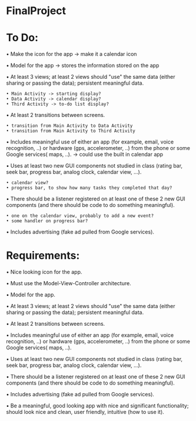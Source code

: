 # FinalProject

# To Do:

• Make the icon for the app -> make it a calendar icon

• Model for the app -> stores the information stored on the app

• At least 3 views; at least 2 views should "use" the same data (either sharing or
passing the data); persistent meaningful data.

    • Main Activity -> starting display?
    • Data Activity -> calendar display?
    • Third Activity -> to-do list display?
    
• At least 2 transitions between screens.

    • transition from Main Activity to Data Activity
    • transition from Main Activity to Third Activity
    
• Includes meaningful use of either an app (for example, email, voice recognition,
..) or hardware (gps, accelerometer, ..) from the phone or some Google services(
maps, ..). -> could use the built in calendar app

• Uses at least two new GUI components not studied in class (rating bar, seek bar,
progress bar, analog clock, calendar view, ...). 

    • calendar view?
    • progress bar, to show how many tasks they completed that day?
    
• There should be a listener registered on at least one of these 2 new GUI
components (and there should be code to do something meaningful).

    • one on the calendar view, probably to add a new event?
    • some handler on progress bar?
    
• Includes advertising (fake ad pulled from Google services).
     
# Requirements:

• Nice looking icon for the app.

• Must use the Model-View-Controller architecture.

• Model for the app.

• At least 3 views; at least 2 views should "use" the same data (either sharing or
passing the data); persistent meaningful data.

• At least 2 transitions between screens.

• Includes meaningful use of either an app (for example, email, voice recognition,
..) or hardware (gps, accelerometer, ..) from the phone or some Google services(
maps, ..).

• Uses at least two new GUI components not studied in class (rating bar, seek bar,
progress bar, analog clock, calendar view, ...).

• There should be a listener registered on at least one of these 2 new GUI
components (and there should be code to do something meaningful).

• Includes advertising (fake ad pulled from Google services).

• Be a meaningful, good looking app with nice and significant functionality; should
look nice and clean, user friendly, intuitive (how to use it).
